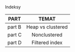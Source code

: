 Indeksy

|PART | TEMAT |
| ------------- |:-------------:|
part B | Heap vs clustered| 
part C | Nonclustered| 
part D |Filtered index|
